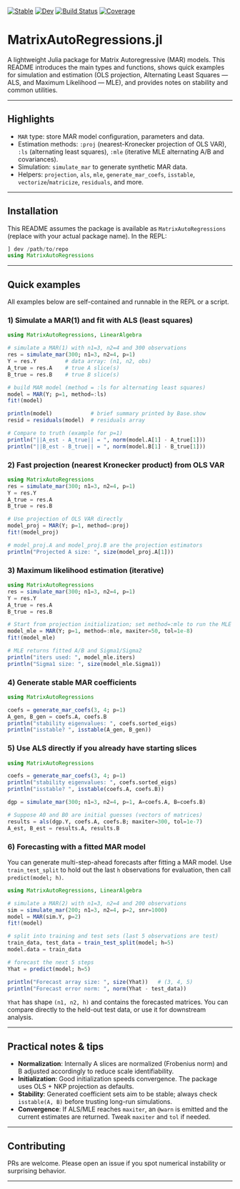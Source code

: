 
[![Stable](https://img.shields.io/badge/docs-stable-blue.svg)](https://IvanRicardo.github.io/MatrixAutoRegressions.jl/stable/)
[![Dev](https://img.shields.io/badge/docs-dev-blue.svg)](https://IvanRicardo.github.io/MatrixAutoRegressions.jl/dev/)
[![Build Status](https://github.com/IvanRicardo/MatrixAutoRegressions.jl/actions/workflows/CI.yml/badge.svg?branch=main)](https://github.com/IvanRicardo/MatrixAutoRegressions.jl/actions/workflows/CI.yml?query=branch%3Amain)
[![Coverage](https://codecov.io/gh/IvanRicardo/MatrixAutoRegressions.jl/branch/main/graph/badge.svg)](https://codecov.io/gh/IvanRicardo/MatrixAutoRegressions.jl)

# MatrixAutoRegressions.jl

A lightweight Julia package for Matrix Autoregressive (MAR) models. This README introduces the main types and functions, shows quick examples for simulation and estimation (OLS projection, Alternating Least Squares — ALS, and Maximum Likelihood — MLE), and provides notes on stability and common utilities.

---

## Highlights

* `MAR` type: store MAR model configuration, parameters and data.
* Estimation methods: `:proj` (nearest-Kronecker projection of OLS VAR), `:ls` (alternating least squares), `:mle` (iterative MLE alternating A/B and covariances).
* Simulation: `simulate_mar` to generate synthetic MAR data.
* Helpers: `projection`, `als`, `mle`, `generate_mar_coefs`, `isstable`, `vectorize`/`matricize`, `residuals`, and more.

---

## Installation

This README assumes the package is available as `MatrixAutoRegressions` (replace with your actual package name). In the REPL:

```julia
] dev /path/to/repo
using MatrixAutoRegressions
```

---

## Quick examples

All examples below are self-contained and runnable in the REPL or a script.

### 1) Simulate a MAR(1) and fit with ALS (least squares)

```julia
using MatrixAutoRegressions, LinearAlgebra

# simulate a MAR(1) with n1=3, n2=4 and 300 observations
res = simulate_mar(300; n1=3, n2=4, p=1)
Y = res.Y         # data array: (n1, n2, obs)
A_true = res.A    # true A slice(s)
B_true = res.B    # true B slice(s)

# build MAR model (method = :ls for alternating least squares)
model = MAR(Y; p=1, method=:ls)
fit!(model)

println(model)            # brief summary printed by Base.show
resid = residuals(model)  # residuals array

# Compare to truth (example for p=1)
println("||A_est - A_true|| = ", norm(model.A[1] - A_true[1]))
println("||B_est - B_true|| = ", norm(model.B[1] - B_true[1]))
```

### 2) Fast projection (nearest Kronecker product) from OLS VAR

```julia
using MatrixAutoRegressions
res = simulate_mar(300; n1=3, n2=4, p=1)
Y = res.Y
A_true = res.A
B_true = res.B

# Use projection of OLS VAR directly
model_proj = MAR(Y; p=1, method=:proj)
fit!(model_proj)

# model_proj.A and model_proj.B are the projection estimators
println("Projected A size: ", size(model_proj.A[1]))
```

### 3) Maximum likelihood estimation (iterative)

```julia
using MatrixAutoRegressions
res = simulate_mar(300; n1=3, n2=4, p=1)
Y = res.Y
A_true = res.A
B_true = res.B

# Start from projection initialization; set method=:mle to run the MLE routine
model_mle = MAR(Y; p=1, method=:mle, maxiter=50, tol=1e-8)
fit!(model_mle)

# MLE returns fitted A/B and Sigma1/Sigma2
println("iters used: ", model_mle.iters)
println("Sigma1 size: ", size(model_mle.Sigma1))
```

### 4) Generate stable MAR coefficients

```julia
using MatrixAutoRegressions

coefs = generate_mar_coefs(3, 4; p=1)
A_gen, B_gen = coefs.A, coefs.B
println("stability eigenvalues: ", coefs.sorted_eigs)
println("isstable? ", isstable(A_gen, B_gen))
```

### 5) Use ALS directly if you already have starting slices

```julia
using MatrixAutoRegressions

coefs = generate_mar_coefs(3, 4; p=1)
println("stability eigenvalues: ", coefs.sorted_eigs)
println("isstable? ", isstable(coefs.A, coefs.B))

dgp = simulate_mar(300; n1=3, n2=4, p=1, A=coefs.A, B=coefs.B)

# Suppose A0 and B0 are initial guesses (vectors of matrices)
results = als(dgp.Y, coefs.A, coefs.B; maxiter=300, tol=1e-7)
A_est, B_est = results.A, results.B
```

### 6) Forecasting with a fitted MAR model

You can generate multi-step-ahead forecasts after fitting a MAR model.
Use `train_test_split` to hold out the last `h` observations for evaluation, then call `predict(model; h)`.

```julia
using MatrixAutoRegressions, LinearAlgebra

# simulate a MAR(2) with n1=3, n2=4 and 200 observations
sim = simulate_mar(200; n1=3, n2=4, p=2, snr=1000)
model = MAR(sim.Y, p=2)
fit!(model)

# split into training and test sets (last 5 observations are test)
train_data, test_data = train_test_split(model; h=5)
model.data = train_data

# forecast the next 5 steps
Yhat = predict(model; h=5)

println("Forecast array size: ", size(Yhat))   # (3, 4, 5)
println("Forecast error norm: ", norm(Yhat - test_data))
```
`Yhat` has shape `(n1, n2, h)` and contains the forecasted matrices.
You can compare directly to the held-out test data, or use it for downstream analysis.

---

## Practical notes & tips

* **Normalization**: Internally A slices are normalized (Frobenius norm) and B adjusted accordingly to reduce scale identifiability.
* **Initialization**: Good initialization speeds convergence. The package uses OLS + NKP projection as defaults.
* **Stability**: Generated coefficient sets aim to be stable; always check `isstable(A, B)` before trusting long-run simulations.
* **Convergence**: If ALS/MLE reaches `maxiter`, an `@warn` is emitted and the current estimates are returned. Tweak `maxiter` and `tol` if needed.

---

## Contributing

PRs are welcome. Please open an issue if you spot numerical instability or surprising behavior.

---

